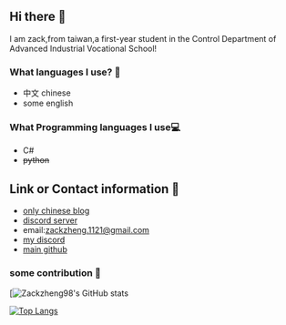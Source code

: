 ## Hi there 👋
I am zack,from taiwan,a first-year student in the Control Department of Advanced Industrial Vocational School!
### What languages I use? 💬
* 中文 chinese
* some english
### What Programming languages I use💻
* C#
* ~~python~~

## Link or Contact information 🔗
* [only chinese blog](https://zackzheng1121.github.io//)
* [discord server](https://discord.gg/TCywP5TdEc)
* email:zackzheng.1121@gmail.com
* [my discord](https://discord.gg/XuYpym4r)
* [main github](https://github.com/zackzheng1121)

### some contribution 👀
[![Zackzheng98's GitHub stats](https://github-readme-stats.vercel.app/api?username=zackzheng98&show_icons=true&theme=dark)




[![Top Langs](https://github-readme-stats.vercel.app/api/top-langs/?username=zackzheng98)](https://github.com/zackzheng98/github-readme-stats)
